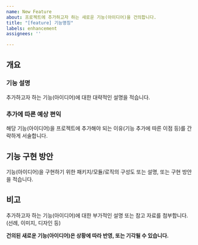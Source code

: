 ```yaml
---
name: New Feature
about: 프로젝트에 추가하고자 하는 새로운 기능(아이디어)을 건의합니다.
title: "[feature] 기능명칭"
labels: enhancement
assignees: ''

---
```


## 개요 ##
### 기능 설명 ###
추가하고자 하는 기능(아이디어)에 대한 대략적인 설명을 적습니다.
### 추가에 따른 예상 편익 ###
해당 기능(아이디어)을 프로젝트에 추가해야 되는 이유(기능 추가에 따른 이점 등)를 간략하게 서술합니다.

## 기능 구현 방안 ##
기능(아이디어)을 구현하기 위한 패키지/모듈/로직의 구성도 또는 설명, 또는 구현 방안을 적습니다.

## 비고 ##
추가하고자 하는 기능(아이디어)에 대한 부가적인 설명 또는 참고 자료를 첨부합니다.
(선례, 이미지, 디자인 등)


**건의된 새로운 기능(아이디어)은 상황에 따라 반영, 또는 기각될 수 있습니다.**
